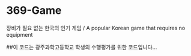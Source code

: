 # 369-Game
장비가 필요 없는 한국의 인기 게임 / 
A popular Korean game that requires no equipment

##이 코드는 광주과학고등학교 학생의 수행평가를 위한 코드입니다...
